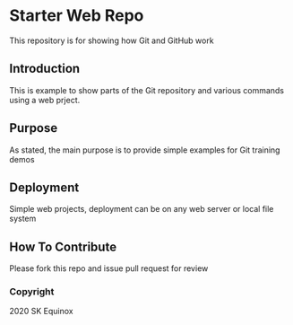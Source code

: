 # Starter Web Repo

This repository is for showing how Git and GitHub work

## Introduction

This is example to show parts of the Git repository and various commands using a web prject.

## Purpose

As stated, the main purpose is to provide simple examples for Git training demos

## Deployment

Simple web projects, deployment can be on any web server or local file system

## How To Contribute 

Please fork this repo and issue pull request for review

### Copyright

2020 SK Equinox